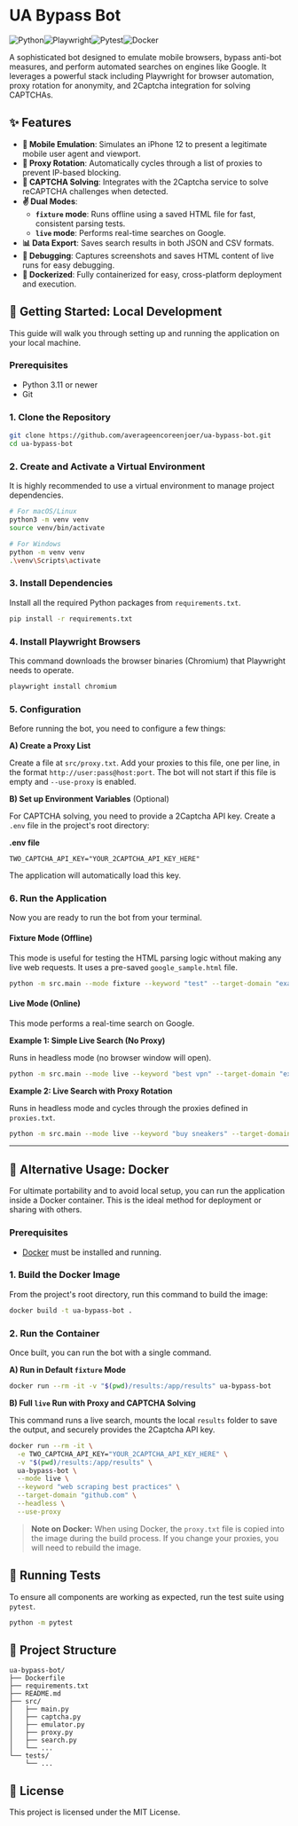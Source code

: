 # UA Bypass Bot

![Python](https://img.shields.io/badge/Python-3.11+-blue?style=for-the-badge&logo=python&logoColor=white)![Playwright](https://img.shields.io/badge/Playwright-Automated-green?style=for-the-badge&logo=playwright)![Pytest](https://img.shields.io/badge/Pytest-Tested-green?style=for-the-badge&logo=pytest)![Docker](https://img.shields.io/badge/Docker-Ready-blue?style=for-the-badge&logo=docker&logoColor=white)

A sophisticated bot designed to emulate mobile browsers, bypass anti-bot measures, and perform automated searches on engines like Google. It leverages a powerful stack including Playwright for browser automation, proxy rotation for anonymity, and 2Captcha integration for solving CAPTCHAs.

## ✨ Features

-   **📱 Mobile Emulation**: Simulates an iPhone 12 to present a legitimate mobile user agent and viewport.
-   **🔄 Proxy Rotation**: Automatically cycles through a list of proxies to prevent IP-based blocking.
-   **🤖 CAPTCHA Solving**: Integrates with the 2Captcha service to solve reCAPTCHA challenges when detected.
-   **✌️ Dual Modes**:
    -   **`fixture` mode**: Runs offline using a saved HTML file for fast, consistent parsing tests.
    -   **`live` mode**: Performs real-time searches on Google.
-   **📊 Data Export**: Saves search results in both JSON and CSV formats.
-   **📸 Debugging**: Captures screenshots and saves HTML content of live runs for easy debugging.
-   **🐳 Dockerized**: Fully containerized for easy, cross-platform deployment and execution.

## 🚀 Getting Started: Local Development

This guide will walk you through setting up and running the application on your local machine.

### Prerequisites

-   Python 3.11 or newer
-   Git

### 1. Clone the Repository

```bash
git clone https://github.com/averageencoreenjoer/ua-bypass-bot.git
cd ua-bypass-bot
```

### 2. Create and Activate a Virtual Environment

It is highly recommended to use a virtual environment to manage project dependencies.

```bash
# For macOS/Linux
python3 -m venv venv
source venv/bin/activate

# For Windows
python -m venv venv
.\venv\Scripts\activate
```

### 3. Install Dependencies

Install all the required Python packages from `requirements.txt`.

```bash
pip install -r requirements.txt
```

### 4. Install Playwright Browsers

This command downloads the browser binaries (Chromium) that Playwright needs to operate.

```bash
playwright install chromium
```

### 5. Configuration

Before running the bot, you need to configure a few things:

**A) Create a Proxy List**

Create a file at `src/proxy.txt`. Add your proxies to this file, one per line, in the format `http://user:pass@host:port`. The bot will not start if this file is empty and `--use-proxy` is enabled.

**B) Set up Environment Variables** (Optional)

For CAPTCHA solving, you need to provide a 2Captcha API key. Create a `.env` file in the project's root directory:

**.env file**
```
TWO_CAPTCHA_API_KEY="YOUR_2CAPTCHA_API_KEY_HERE"
```
The application will automatically load this key.

### 6. Run the Application

Now you are ready to run the bot from your terminal.

#### Fixture Mode (Offline)

This mode is useful for testing the HTML parsing logic without making any live web requests. It uses a pre-saved `google_sample.html` file.

```bash
python -m src.main --mode fixture --keyword "test" --target-domain "example.com"
```

#### Live Mode (Online)

This mode performs a real-time search on Google.

**Example 1: Simple Live Search (No Proxy)**

Runs in headless mode (no browser window will open).

```bash
python -m src.main --mode live --keyword "best vpn" --target-domain "expressvpn.com" --headless
```

**Example 2: Live Search with Proxy Rotation**

Runs in headless mode and cycles through the proxies defined in `proxies.txt`.

```bash
python -m src.main --mode live --keyword "buy sneakers" --target-domain "nike.com" --use-proxy --headless
```
---

## 🐳 Alternative Usage: Docker

For ultimate portability and to avoid local setup, you can run the application inside a Docker container. This is the ideal method for deployment or sharing with others.

### Prerequisites

-   [Docker](https://www.docker.com/get-started) must be installed and running.

### 1. Build the Docker Image

From the project's root directory, run this command to build the image:

```bash
docker build -t ua-bypass-bot .
```

### 2. Run the Container

Once built, you can run the bot with a single command.

**A) Run in Default `fixture` Mode**

```bash
docker run --rm -it -v "$(pwd)/results:/app/results" ua-bypass-bot
```

**B) Full `live` Run with Proxy and CAPTCHA Solving**

This command runs a live search, mounts the local `results` folder to save the output, and securely provides the 2Captcha API key.

```bash
docker run --rm -it \
  -e TWO_CAPTCHA_API_KEY="YOUR_2CAPTCHA_API_KEY_HERE" \
  -v "$(pwd)/results:/app/results" \
  ua-bypass-bot \
  --mode live \
  --keyword "web scraping best practices" \
  --target-domain "github.com" \
  --headless \
  --use-proxy
```

> **Note on Docker:** When using Docker, the `proxy.txt` file is copied into the image during the build process. If you change your proxies, you will need to rebuild the image.

## 🧪 Running Tests

To ensure all components are working as expected, run the test suite using `pytest`.

```bash
python -m pytest
```

## 📂 Project Structure

```
ua-bypass-bot/
├── Dockerfile
├── requirements.txt
├── README.md
├── src/
│   ├── main.py
│   ├── captcha.py
│   ├── emulator.py
│   ├── proxy.py
│   ├── search.py
│   └── ...
└── tests/
    └── ...
```

## 📄 License

This project is licensed under the MIT License.
